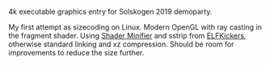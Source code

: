 4k executable graphics entry for Solskogen 2019 demoparty.

My first attempt as sizecoding on Linux. Modern OpenGL with ray casting in the fragment shader. Using [Shader Minifier](https://github.com/laurentlb/Shader_Minifier) and sstrip from [ELFKickers](https://github.com/BR903/ELFkickers), otherwise standard linking and xz compression. Should be room for improvements to reduce the size further.
